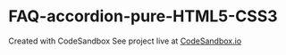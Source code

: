 # FAQ-accordion-pure-HTML5-CSS3
Created with CodeSandbox
See project live at <a href="https://71u83.csb.app/">CodeSandbox.io</a>
